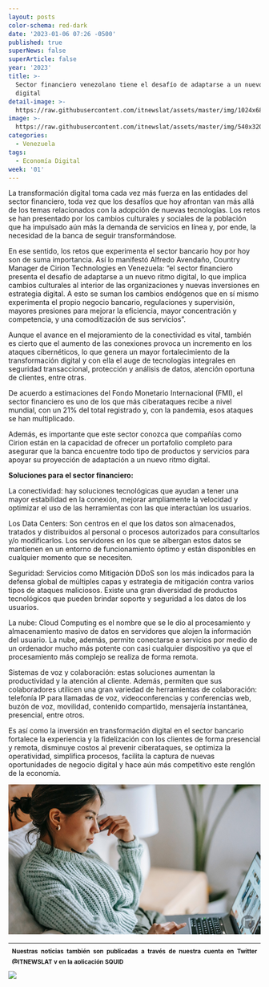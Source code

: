 ```yaml
---
layout: posts
color-schema: red-dark
date: '2023-01-06 07:26 -0500'
published: true
superNews: false
superArticle: false
year: '2023'
title: >-
  Sector financiero venezolano tiene el desafío de adaptarse a un nuevo ritmo
  digital
detail-image: >-
  https://raw.githubusercontent.com/itnewslat/assets/master/img/1024x680/mujer-en-mueble-con-laptop-g.jpg
image: >-
  https://raw.githubusercontent.com/itnewslat/assets/master/img/540x320/mujer-en-mueble-con-laptop-p.jpg
categories:
  - Venezuela
tags:
  - Economía Digital
week: '01'
---
```

La transformación digital toma cada vez más fuerza en las entidades del sector financiero, toda vez que los desafíos que hoy afrontan van más allá de los temas relacionados con la adopción de nuevas tecnologías. Los retos se han presentado por los cambios culturales y sociales de la población que ha impulsado aún más la demanda de servicios en línea y, por ende, la necesidad de la banca de seguir transformándose.

En ese sentido, los retos que experimenta el sector bancario hoy por hoy son de suma importancia. Así lo manifestó Alfredo Avendaño, Country Manager de Cirion Technologies en Venezuela: “el sector financiero presenta el desafío de adaptarse a un nuevo ritmo digital, lo que implica cambios culturales al interior de las organizaciones y nuevas inversiones en estrategia digital. A esto se suman los cambios endógenos que en sí mismo experimenta el propio negocio bancario, regulaciones y supervisión, mayores presiones para mejorar la eficiencia, mayor concentración y competencia, y una comoditización de sus servicios”.

Aunque el avance en el mejoramiento de la conectividad es vital, también es cierto que el aumento de las conexiones provoca un incremento en los ataques cibernéticos, lo que genera un mayor fortalecimiento de la transformación digital y con ella el auge de tecnologías integrales en seguridad transaccional, protección y análisis de datos, atención oportuna de clientes, entre otras.

De acuerdo a estimaciones del Fondo Monetario Internacional (FMI), el sector financiero es uno de los que más ciberataques recibe a nivel mundial, con un 21% del total registrado y, con la pandemia, esos ataques se han multiplicado.

Además, es importante que este sector conozca que compañías como Cirion están en la capacidad de ofrecer un portafolio completo para asegurar que la banca encuentre todo tipo de productos y servicios para apoyar su proyección de adaptación a un nuevo ritmo digital.

**Soluciones para el sector financiero:**

La conectividad: hay soluciones tecnológicas que ayudan a tener una mayor estabilidad en la conexión, mejorar ampliamente la velocidad y optimizar el uso de las herramientas con las que interactúan los usuarios.

Los Data Centers: Son centros en el que los datos son almacenados, tratados y distribuidos al personal o procesos autorizados para consultarlos y/o modificarlos. Los servidores en los que se albergan estos datos se mantienen en un entorno de funcionamiento óptimo y están disponibles en cualquier momento que se necesiten.

Seguridad: Servicios como Mitigación DDoS son los más indicados para la defensa global de múltiples capas y estrategia de mitigación contra varios tipos de ataques maliciosos. Existe una gran diversidad de productos tecnológicos que pueden brindar soporte y seguridad a los datos de los usuarios.

La nube: Cloud Computing es el nombre que se le dio al procesamiento y almacenamiento masivo de datos en servidores que alojen la información del usuario. La nube, además, permite conectarse a servicios por medio de un ordenador mucho más potente con casi cualquier dispositivo ya que el procesamiento más complejo se realiza de forma remota.

Sistemas de voz y colaboración: estas soluciones aumentan la productividad y la atención al cliente. Además, permiten que sus colaboradores utilicen una gran variedad de herramientas de colaboración: telefonía IP para llamadas de voz, videoconferencias y conferencias web, buzón de voz, movilidad, contenido compartido, mensajería instantánea, presencial, entre otros.

Es así como la inversión en transformación digital en el sector bancario fortalece la experiencia y la fidelización con los clientes de forma presencial y remota, disminuye costos al prevenir ciberataques, se optimiza la operatividad, simplifica procesos, facilita la captura de nuevas oportunidades de negocio digital y hace aún más competitivo este renglón de la economía.
 
![](https://raw.githubusercontent.com/itnewslat/assets/master/img/540x320/mujer-en-mueble-con-laptop-p.jpg)


<table style="height: 42px;" width="569">
<tbody>
<tr>
<td style="text-align: justify;"><sub><strong>Nuestras noticias también son publicadas a través de nuestra cuenta en Twitter <a href="https://twitter.com/itnewslat?lang=es">@ITNEWSLAT</a> y en la aplicación <a href="https://squidapp.co/en/">SQUID</a></strong></sub></td>
</tr>
</tbody>
</table>

<img src="https://tracker.metricool.com/c3po.jpg?hash=56f88a41e39ab42c063cc51676587a04"/>